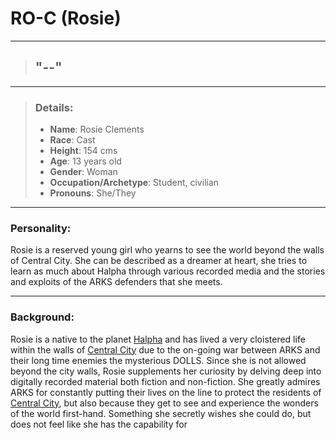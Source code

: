 # RO-C (Rosie)

---

 > ## "--"

---

> ### Details:
> - **Name**: Rosie Clements
> - **Race**: Cast
> - **Height**: 154 cms
> - **Age**: 13 years old
> - **Gender**: Woman
> - **Occupation/Archetype**: Student, civilian
> - **Pronouns**: She/They

---

### Personality:
Rosie is a reserved young girl who yearns to see the world beyond the walls of Central City. She can be described as a dreamer at heart, she tries to learn as much about Halpha through various recorded media and the stories and exploits of the ARKS defenders that she meets.

---

### Background:
Rosie is a native to the planet [Halpha](SubIndexes/Places/Halpha.md) and has lived a very cloistered life within the walls of [Central City](SubIndexes/Places/CentralCity.md) due to the on-going war between ARKS and their long time enemies the mysterious DOLLS. 
Since she is not allowed beyond the city walls, Rosie supplements her curiosity by delving deep into digitally recorded material both fiction and non-fiction. She greatly admires ARKS for constantly putting their lives on the line to protect the residents of [Central City](SubIndexes/Places/CentralCity.md), but also because they get to see and experience the wonders of the world first-hand. Something she secretly wishes she could do, but does not feel like she has the capability for